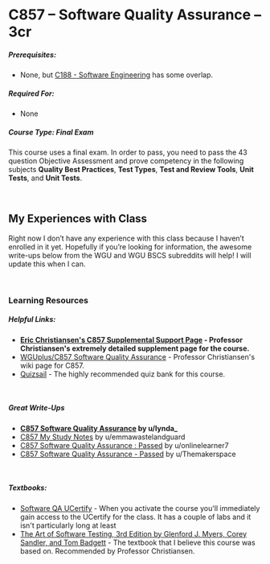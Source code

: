 # C857 – Software Quality Assurance – 3cr
<h5>Prerequisites:</h5>
<ul>
<li>None, but <a href="https://github.com/Krautpaddy/myBSCS-Classes-Notes/blob/main/C188.md">C188 - Software Engineering</a> has some overlap.</li>
</ul>

<h5>Required For:</h5>
<ul>
<li>None</li>
</ul>

<h5><b>Course Type:</b> Final Exam</h5>
<p>This course uses a final exam. In order to pass, you need to pass the 43 question Objective Assessment and prove competency in the following subjects <b>Quality Best Practices</b>, <b>Test Types</b>, <b>Test and Review Tools</b>, <b>Unit Tests</b>, and <b>Unit Tests</b>.</p> 

<br />

<h2>My Experiences with Class</h2>
<p>Right now I don’t have any experience with this class because I haven’t enrolled in it yet. Hopefully if you’re looking for information, the awesome write-ups below from the WGU and WGU BSCS subreddits will help! I will update this when I can.</p>

<br />

<h3>Learning Resources</h3>

<h5>Helpful Links:</h5>
<ul>
<li><b><a href="https://sites.google.com/wgu.edu/eric-christiansen/home/C857?authuser=0">Eric Christiansen's C857 Supplemental Support Page</a> - Professor Christiansen's extremely detailed supplement page for the course.</b></li>
    <li><a href="https://motleybytes.com/w/WGUplus/C857_Software_Quality_Assurance">WGUplus/C857 Software Quality Assurance</a> - Professor Christiansen's wiki page for C857.</li>
    <li><a href="https://www.quizsail.com/">Quizsail</a> - The highly recommended quiz bank for this course.</li>
</ul>

<br />

<h5>Great Write-Ups</h5>
<ul>
  <li><b><a href="https://www.reddit.com/r/WGU_CompSci/comments/be2rs8/c857_software_quality_assurance/">C857 Software Quality Assurance</a> by u/lynda_</b></li>
  <li><a href="https://www.reddit.com/r/WGU/comments/cgeksv/c857_my_study_notes/">C857 My Study Notes</a> by u/emmawastelandguard</li>
  <li><a href="https://www.reddit.com/r/WGU_CompSci/comments/h9jp12/c857_software_quality_assurance_passed/">C857 Software Quality Assurance : Passed</a> by u/onlinelearner7</li>
  <li><a href="https://www.reddit.com/r/WGU_CompSci/comments/is1w1p/c857_software_quality_assurance_passed/">C857 Software Quality Assurance - Passed</a> by u/Themakerspace</li>
</ul>

<br />

<h5>Textbooks:</h5>
<ul>
  <li><a href="https://wgu.ucertify.com/?func=load_course&course=wgu-software-qa&class_code=04go3">Software QA UCertify</a> - When you activate the course you'll immediately gain access to the UCertify for the class. It has a couple of labs and it isn't particularly long at least</li>
<li><a href="https://www.wiley.com/en-gb/The+Art+of+Software+Testing%2C+3rd+Edition-p-9781118133156 ">The Art of Software Testing, 3rd Edition by Glenford J. Myers, Corey Sandler, and Tom Badgett</a> - The textbook that I believe this course was based on. Recommended by Professor Christiansen.</li>
</ul>

